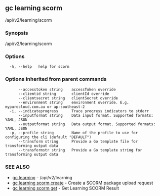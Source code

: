 ## gc learning scorm

/api/v2/learning/scorm

### Synopsis

/api/v2/learning/scorm

### Options

```
  -h, --help   help for scorm
```

### Options inherited from parent commands

```
      --accesstoken string    accessToken override
      --clientid string       clientId override
      --clientsecret string   clientSecret override
      --environment string    environment override. E.g. mypurecloud.com.au or ap-southeast-2
  -i, --indicateprogress      Trace progress indicators to stderr
      --inputformat string    Data input format. Supported formats: YAML, JSON
      --outputformat string   Data output format. Supported formats: YAML, JSON
  -p, --profile string        Name of the profile to use for configuring the cli (default "DEFAULT")
      --transform string      Provide a Go template file for transforming output data
      --transformstr string   Provide a Go template string for transforming output data
```

### SEE ALSO

* [gc learning](gc_learning.html)	 - /api/v2/learning
* [gc learning scorm create](gc_learning_scorm_create.html)	 - Create a SCORM package upload request
* [gc learning scorm get](gc_learning_scorm_get.html)	 - Get Learning SCORM Result


